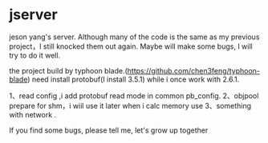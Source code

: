 # jserver
jeson yang's server.
Although many of the code is the same as my previous project，I still knocked them out again. 
Maybe will make some bugs, I will try to do it well.

the project build by typhoon blade.(https://github.com/chen3feng/typhoon-blade)
need install protobuf(I install 3.5.1) while i once work with 2.6.1.


1、read config ,i add protobuf read mode in common pb_config.
2、objpool prepare for shm，i wiil use it later when i calc memory use
3、something with network .



If you find some bugs, please tell me, let's grow up together
